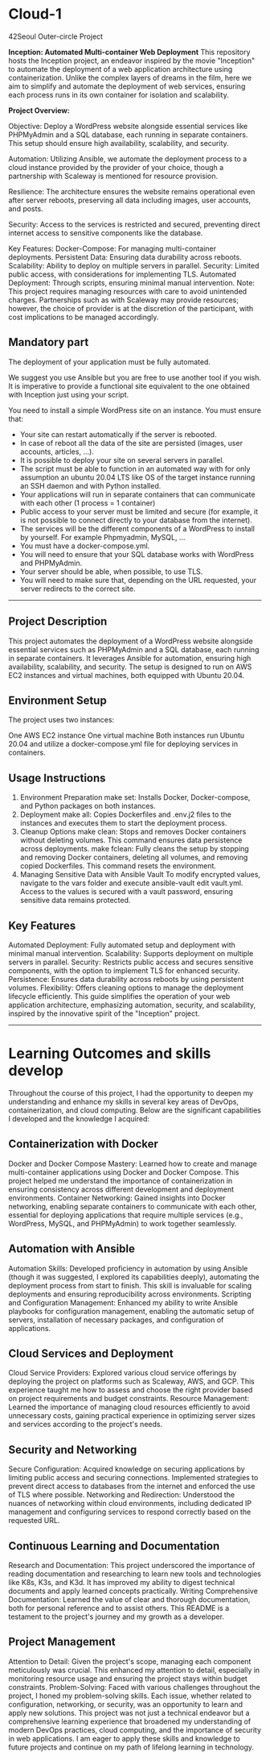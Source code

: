 # Cloud-1
42Seoul Outer-circle Project


**Inception: Automated Multi-container Web Deployment**
This repository hosts the Inception project, an endeavor inspired by the movie "Inception" to automate the deployment of a web application architecture using containerization. Unlike the complex layers of dreams in the film, here we aim to simplify and automate the deployment of web services, ensuring each process runs in its own container for isolation and scalability.

**Project Overview:**

Objective: Deploy a WordPress website alongside essential services like PHPMyAdmin and a SQL database, each running in separate containers. This setup should ensure high availability, scalability, and security.

Automation: Utilizing Ansible, we automate the deployment process to a cloud instance provided by the provider of your choice, though a partnership with Scaleway is mentioned for resource provision.

Resilience: The architecture ensures the website remains operational even after server reboots, preserving all data including images, user accounts, and posts.

Security: Access to the services is restricted and secured, preventing direct internet access to sensitive components like the database.

Key Features:
Docker-Compose: For managing multi-container deployments.
Persistent Data: Ensuring data durability across reboots.
Scalability: Ability to deploy on multiple servers in parallel.
Security: Limited public access, with considerations for implementing TLS.
Automated Deployment: Through scripts, ensuring minimal manual intervention.
Note: This project requires managing resources with care to avoid unintended charges. Partnerships such as with Scaleway may provide resources; however, the choice of provider is at the discretion of the participant, with cost implications to be managed accordingly.

## Mandatory part
The deployment of your application must be fully automated.

We suggest you use Ansible but you are free to use another tool if you wish.
It is imperative to provide a functional site equivalent to the one obtained with Inception just using your script.

You need to install a simple WordPress site on an instance. You must ensure that:
* Your site can restart automatically if the server is rebooted.
* In case of reboot all the data of the site are persisted (images, user accounts, articles, ...).
* It is possible to deploy your site on several servers in parallel.
* The script must be able to function in an automated way with for only assumption an ubuntu 20.04 LTS like OS of the target instance running an SSH daemon and with Python installed.
* Your applications will run in separate containers that can communicate with each other (1 process = 1 container)
* Public access to your server must be limited and secure (for example, it is not possible to connect directly to your database from the internet).
* The services will be the different components of a WordPress to install by yourself. For example Phpmyadmin, MySQL, ...
* You must have a docker-compose.yml.
* You will need to ensure that your SQL database works with WordPress and PHPMyAdmin.
* Your server should be able, when possible, to use TLS.
* You will need to make sure that, depending on the URL requested, your server redirects to the correct site.


---

## Project Description

This project automates the deployment of a WordPress website alongside essential services such as PHPMyAdmin and a SQL database, each running in separate containers. It leverages Ansible for automation, ensuring high availability, scalability, and security. The setup is designed to run on AWS EC2 instances and virtual machines, both equipped with Ubuntu 20.04.

## Environment Setup

The project uses two instances:

One AWS EC2 instance
One virtual machine
Both instances run Ubuntu 20.04 and utilize a docker-compose.yml file for deploying services in containers.

## Usage Instructions

1. Environment Preparation
make set: Installs Docker, Docker-compose, and Python packages on both instances.
2. Deployment
make all: Copies Dockerfiles and .env.j2 files to the instances and executes them to start the deployment process.
3. Cleanup Options
make clean: Stops and removes Docker containers without deleting volumes. This command ensures data persistence across deployments.
make fclean: Fully cleans the setup by stopping and removing Docker containers, deleting all volumes, and removing copied Dockerfiles. This command resets the environment.
4. Managing Sensitive Data with Ansible Vault
To modify encrypted values, navigate to the vars folder and execute ansible-vault edit vault.yml. Access to the values is secured with a vault password, ensuring sensitive data remains protected.

## Key Features

Automated Deployment: Fully automated setup and deployment with minimal manual intervention.
Scalability: Supports deployment on multiple servers in parallel.
Security: Restricts public access and secures sensitive components, with the option to implement TLS for enhanced security.
Persistence: Ensures data durability across reboots by using persistent volumes.
Flexibility: Offers cleaning options to manage the deployment lifecycle efficiently.
This guide simplifies the operation of your web application architecture, emphasizing automation, security, and scalability, inspired by the innovative spirit of the "Inception" project.

---

# Learning Outcomes and skills develop
Throughout the course of this project, I had the opportunity to deepen my understanding and enhance my skills in several key areas of DevOps, containerization, and cloud computing. Below are the significant capabilities I developed and the knowledge I acquired:

## Containerization with Docker
Docker and Docker Compose Mastery: Learned how to create and manage multi-container applications using Docker and Docker Compose. This project helped me understand the importance of containerization in ensuring consistency across different development and deployment environments.
Container Networking: Gained insights into Docker networking, enabling separate containers to communicate with each other, essential for deploying applications that require multiple services (e.g., WordPress, MySQL, and PHPMyAdmin) to work together seamlessly.

## Automation with Ansible
Automation Skills: Developed proficiency in automation by using Ansible (though it was suggested, I explored its capabilities deeply), automating the deployment process from start to finish. This skill is invaluable for scaling deployments and ensuring reproducibility across environments.
Scripting and Configuration Management: Enhanced my ability to write Ansible playbooks for configuration management, enabling the automatic setup of servers, installation of necessary packages, and configuration of applications.

## Cloud Services and Deployment
Cloud Service Providers: Explored various cloud service offerings by deploying the project on platforms such as Scaleway, AWS, and GCP. This experience taught me how to assess and choose the right provider based on project requirements and budget constraints.
Resource Management: Learned the importance of managing cloud resources efficiently to avoid unnecessary costs, gaining practical experience in optimizing server sizes and services according to the project's needs.

## Security and Networking
Secure Configuration: Acquired knowledge on securing applications by limiting public access and securing connections. Implemented strategies to prevent direct access to databases from the internet and enforced the use of TLS where possible.
Networking and Redirection: Understood the nuances of networking within cloud environments, including dedicated IP management and configuring services to respond correctly based on the requested URL.

## Continuous Learning and Documentation
Research and Documentation: This project underscored the importance of reading documentation and researching to learn new tools and technologies like K8s, K3s, and K3d. It has improved my ability to digest technical documents and apply learned concepts practically.
Writing Comprehensive Documentation: Learned the value of clear and thorough documentation, both for personal reference and to assist others. This README is a testament to the project's journey and my growth as a developer.

## Project Management
Attention to Detail: Given the project's scope, managing each component meticulously was crucial. This enhanced my attention to detail, especially in monitoring resource usage and ensuring the project stays within budget constraints.
Problem-Solving: Faced with various challenges throughout the project, I honed my problem-solving skills. Each issue, whether related to configuration, networking, or security, was an opportunity to learn and apply new solutions.
This project was not just a technical endeavor but a comprehensive learning experience that broadened my understanding of modern DevOps practices, cloud computing, and the importance of security in web applications. I am eager to apply these skills and knowledge to future projects and continue on my path of lifelong learning in technology.


